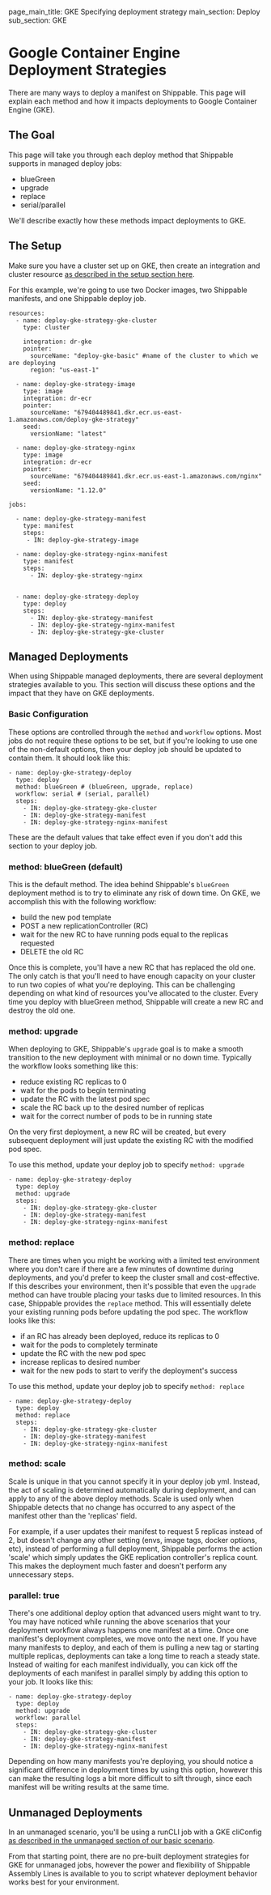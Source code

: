 page_main_title: GKE Specifying deployment strategy
main_section: Deploy
sub_section: GKE

# Google Container Engine Deployment Strategies
There are many ways to deploy a manifest on Shippable. This page will explain each method and how it impacts deployments to Google Container Engine (GKE).

## The Goal
This page will take you through each deploy method that Shippable supports in managed deploy jobs:

- blueGreen
- upgrade
- replace
- serial/parallel

We'll describe exactly how these methods impact deployments to GKE.

## The Setup
Make sure you have a cluster set up on GKE, then create an integration and cluster resource [as described in the setup section here](./gke).

For this example, we're going to use two Docker images, two Shippable manifests, and one Shippable deploy job.

```
resources:
  - name: deploy-gke-strategy-gke-cluster
    type: cluster

    integration: dr-gke
    pointer:
      sourceName: "deploy-gke-basic" #name of the cluster to which we are deploying
      region: "us-east-1"

  - name: deploy-gke-strategy-image
    type: image
    integration: dr-ecr
    pointer:
      sourceName: "679404489841.dkr.ecr.us-east-1.amazonaws.com/deploy-gke-strategy"
    seed:
      versionName: "latest"

  - name: deploy-gke-strategy-nginx
    type: image
    integration: dr-ecr
    pointer:
      sourceName: "679404489841.dkr.ecr.us-east-1.amazonaws.com/nginx"
    seed:
      versionName: "1.12.0"

```

```
jobs:

  - name: deploy-gke-strategy-manifest
    type: manifest
    steps:
     - IN: deploy-gke-strategy-image

  - name: deploy-gke-strategy-nginx-manifest
    type: manifest
    steps:
      - IN: deploy-gke-strategy-nginx


  - name: deploy-gke-strategy-deploy
    type: deploy
    steps:
      - IN: deploy-gke-strategy-manifest
      - IN: deploy-gke-strategy-nginx-manifest
      - IN: deploy-gke-strategy-gke-cluster

```

## Managed Deployments
When using Shippable managed deployments, there are several deployment strategies available to you. This section will discuss these options and the impact that they have on GKE deployments.

### Basic Configuration
These options are controlled through the `method` and `workflow` options.  Most jobs do not require these options to be set, but if you're looking to use one of the non-default options, then your deploy job should be updated to contain them.  It should look like this:

```
- name: deploy-gke-strategy-deploy
  type: deploy
  method: blueGreen # (blueGreen, upgrade, replace)
  workflow: serial # (serial, parallel)
  steps:
    - IN: deploy-gke-strategy-gke-cluster
    - IN: deploy-gke-strategy-manifest
    - IN: deploy-gke-strategy-nginx-manifest
```
These are the default values that take effect even if you don't add this section to your deploy job.

### method: blueGreen (default)
This is the default method.  The idea behind Shippable's `blueGreen` deployment method is to try to eliminate any risk of down time.  On GKE, we accomplish this with the following workflow:

- build the new pod template
- POST a new replicationController (RC)
- wait for the new RC to have running pods equal to the replicas requested
- DELETE the old RC

Once this is complete, you'll have a new RC that has replaced the old one.  The only catch is that you'll need to have enough capacity on your cluster to run two copies of what you're deploying.  This can be challenging depending on what kind of resources you've allocated to the cluster.  Every time you deploy with blueGreen method, Shippable will create a new RC and destroy the old one.

### method: upgrade
When deploying to GKE, Shippable's `upgrade` goal is to make a smooth transition to the new deployment with minimal or no down time.  Typically the workflow looks something like this:

- reduce existing RC replicas to 0
- wait for the pods to begin terminating
- update the RC with the latest pod spec
- scale the RC back up to the desired number of replicas
- wait for the correct number of pods to be in running state

On the very first deployment, a new RC will be created, but every subsequent deployment will just update the existing RC with the modified pod spec.

To use this method, update your deploy job to specify `method: upgrade`

```
- name: deploy-gke-strategy-deploy
  type: deploy
  method: upgrade
  steps:
    - IN: deploy-gke-strategy-gke-cluster
    - IN: deploy-gke-strategy-manifest
    - IN: deploy-gke-strategy-nginx-manifest
```

### method: replace
There are times when you might be working with a limited test environment where you don't care if there are a few minutes of downtime during deployments, and you'd prefer to keep the cluster small and cost-effective.  If this describes your environment, then it's possible that even the `upgrade` method can have trouble placing your tasks due to limited resources.  In this case, Shippable provides the `replace` method.  This will essentially delete your existing running pods before updating the pod spec.  The workflow looks like this:

- if an RC has already been deployed, reduce its replicas to 0
- wait for the pods to completely terminate
- update the RC with the new pod spec
- increase replicas to desired number
- wait for the new pods to start to verify the deployment's success


To use this method, update your deploy job to specify `method: replace`

```
- name: deploy-gke-strategy-deploy
  type: deploy
  method: replace
  steps:
    - IN: deploy-gke-strategy-gke-cluster
    - IN: deploy-gke-strategy-manifest
    - IN: deploy-gke-strategy-nginx-manifest
```

### method: scale
Scale is unique in that you cannot specify it in your deploy job yml.  Instead, the act of scaling is determined automatically during deployment, and can apply to any of the above deploy methods.  Scale is used only when Shippable detects that no change has occurred to any aspect of the manifest other than the 'replicas' field.  

For example, if a user updates their manifest to request 5 replicas instead of 2, but doesn't change any other setting (envs, image tags, docker options, etc), instead of performing a full deployment, Shippable performs the action 'scale' which simply updates the GKE replication controller's replica count.  This makes the deployment much faster and doesn't perform any unnecessary steps.

### parallel: true
There's one additional deploy option that advanced users might want to try.  You may have noticed while running the above scenarios that your deployment workflow always happens one manifest at a time.  Once one manifest's deployment completes, we move onto the next one.  If you have many manifests to deploy, and each of them is pulling a new tag or starting multiple replicas, deployments can take a long time to reach a steady state.  Instead of waiting for each manifest individually, you can kick off the deployments of each manifest in parallel simply by adding this option to your job.  It looks like this:

```
- name: deploy-gke-strategy-deploy
  type: deploy
  method: upgrade
  workflow: parallel
  steps:
    - IN: deploy-gke-strategy-gke-cluster
    - IN: deploy-gke-strategy-manifest
    - IN: deploy-gke-strategy-nginx-manifest
```

Depending on how many manifests you're deploying, you should notice a significant difference in deployment times by using this option, however this can make the resulting logs a bit more difficult to sift through, since each manifest will be writing results at the same time.


## Unmanaged Deployments

In an unmanaged scenario, you'll be using a runCLI job with a GKE cliConfig [as described in the unmanaged section of our basic scenario](./gke#unmanaged-deployments).

From that starting point, there are no pre-built deployment strategies for GKE for unmanaged jobs, however the power and flexibility of Shippable Assembly Lines is available to you to script whatever deployment behavior works best for your environment.
